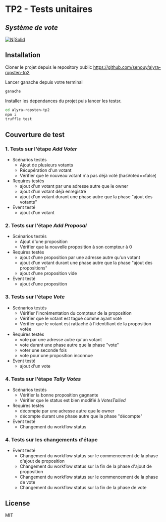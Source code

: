 # TP2 - Tests unitaires
## _Système de vote_

[![N|Solid](https://alyra.fr/wp-content/uploads/2019/06/logo-titre-alyra-bleu-transparent-64px_v3.png)](https://github.com/senouy/alyra-ropsten-tp2)

## Installation

Cloner le projet depuis le repository public https://github.com/senouy/alyra-ropsten-tp2

Lancer ganache depuis votre terminal
```sh
ganache
```

Installer les dependances du projet puis lancer les testsr.

```sh
cd alyra-ropsten-tp2
npm i
truffle test
```

## Couverture de test

### 1. Tests sur l'étape _Add Voter_

- Scénarios testés
    - Ajout de plusieurs votants
    - Récupération d'un votant
    - Vérifier que le nouveau votant n'a pas déjà voté (hasVoted==false)
- Requires testés
    - ajout d'un votant par une adresse autre que le owner
    - ajout d'un votant déjà enregistré
    - ajout d'un votant durant une phase autre que la phase "ajout des votants"
- Event testé
    - ajout d'un votant

### 2. Tests sur l'étape _Add Proposal_

- Scénarios testés
    - Ajout d'une proposition
    - Vérifier que la nouvelle proposition à son compteur à 0
- Requires testés
    - ajout d'une proposition par une adresse autre qu'un votant
    - ajout d'un votant durant une phase autre que la phase "ajout des propositions"
    - ajout d'une proposition vide
- Event testé
    - ajout d'une proposition

### 3. Tests sur l'étape _Vote_

- Scénarios testés
    - Vérifier l'incrémentation du compteur de la proposition
    - Vérifier que le votant est tagué comme ayant voté
    - Vérifier que le votant est rattaché à l'identifiant de la proposition votée
- Requires testés
    - vote par une adresse autre qu'un votant
    - vote durant une phase autre que la phase "vote"
    - voter une seconde fois
    - vote pour une proposition inconnue
- Event testé
    - ajout d'un vote

### 4. Tests sur l'étape _Tally Votes_

- Scénarios testés
    - Vérifier la bonne proposition gagnante
    - Vérifier que le status est bien modifié à _VotesTallied_
- Requires testés
    - décompte par une adresse autre que le owner
    - décompte durant une phase autre que la phase "décompte"
- Event testé
    - Changement du workflow status

### 4. Tests sur les changements d'étape

- Event testé
    - Changement du workflow status sur le commencement de la phase d'ajout de proposition
    - Changement du workflow status sur la fin de la phase d'ajout de proposition
    - Changement du workflow status sur le commencement de la phase de vote
    - Changement du workflow status sur la fin de la phase de vote

## License

MIT
